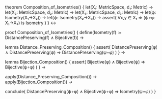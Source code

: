 theorem Composition_of_Isometries() {
  let(X₁: MetricSpace, d₁: Metric) →
  let(X₂: MetricSpace, d₂: Metric) →
  let(X₃: MetricSpace, d₃: Metric) →
  let(φ: Isometry(X₁→X₂)) →
  let(ψ: Isometry(X₂→X₃)) →
  assert(
    ∀x,y ∈ X₁ ⇒ (ψ∘φ: X₁→X₃) is Isometry
  )
} ↔

proof Composition_of_Isometries() {
  define(Isometry(f) := DistancePreserving(f) ∧ Bijective(f)) →
  
  lemma Distance_Preserving_Composition() {
    assert(
      DistancePreserving(φ) ∧ DistancePreserving(ψ) ⇒
      DistancePreserving(ψ∘φ)
    )
  } →
  
  lemma Bijection_Composition() {
    assert(
      Bijective(φ) ∧ Bijective(ψ) ⇒
      Bijective(ψ∘φ)
    )
  } →
  
  apply(Distance_Preserving_Composition()) →
  apply(Bijection_Composition()) →
  
  conclude(
    DistancePreserving(ψ∘φ) ∧ Bijective(ψ∘φ) ⇒
    Isometry(ψ∘φ)
  )
}